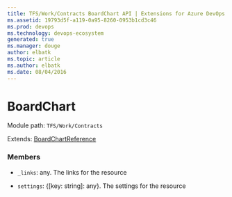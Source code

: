 ```yaml
---
title: TFS/Work/Contracts BoardChart API | Extensions for Azure DevOps Services
ms.assetid: 19793d5f-a119-0a95-8260-0953b1cd3c46
ms.prod: devops
ms.technology: devops-ecosystem
generated: true
ms.manager: douge
author: elbatk
ms.topic: article
ms.author: elbatk
ms.date: 08/04/2016
---
```


# BoardChart

Module path: `TFS/Work/Contracts`

Extends: [BoardChartReference](../../../TFS/Work/Contracts/BoardChartReference.md)

### Members

* `_links`: any. The links for the resource

* `settings`: {[key: string]: any}. The settings for the resource

